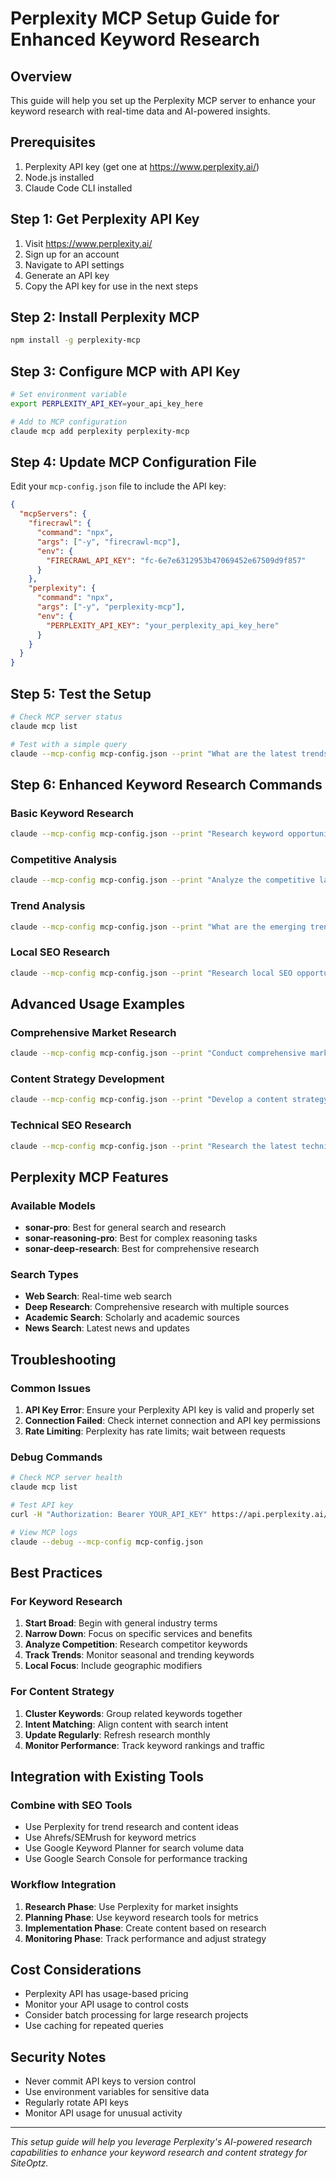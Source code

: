 # Perplexity MCP Setup Guide for Enhanced Keyword Research

## Overview
This guide will help you set up the Perplexity MCP server to enhance your keyword research with real-time data and AI-powered insights.

## Prerequisites
1. Perplexity API key (get one at https://www.perplexity.ai/)
2. Node.js installed
3. Claude Code CLI installed

## Step 1: Get Perplexity API Key
1. Visit https://www.perplexity.ai/
2. Sign up for an account
3. Navigate to API settings
4. Generate an API key
5. Copy the API key for use in the next steps

## Step 2: Install Perplexity MCP
```bash
npm install -g perplexity-mcp
```

## Step 3: Configure MCP with API Key
```bash
# Set environment variable
export PERPLEXITY_API_KEY=your_api_key_here

# Add to MCP configuration
claude mcp add perplexity perplexity-mcp
```

## Step 4: Update MCP Configuration File
Edit your `mcp-config.json` file to include the API key:

```json
{
  "mcpServers": {
    "firecrawl": {
      "command": "npx",
      "args": ["-y", "firecrawl-mcp"],
      "env": {
        "FIRECRAWL_API_KEY": "fc-6e7e6312953b47069452e67509d9f857"
      }
    },
    "perplexity": {
      "command": "npx",
      "args": ["-y", "perplexity-mcp"],
      "env": {
        "PERPLEXITY_API_KEY": "your_perplexity_api_key_here"
      }
    }
  }
}
```

## Step 5: Test the Setup
```bash
# Check MCP server status
claude mcp list

# Test with a simple query
claude --mcp-config mcp-config.json --print "What are the latest trends in website optimization for 2025?"
```

## Step 6: Enhanced Keyword Research Commands

### Basic Keyword Research
```bash
claude --mcp-config mcp-config.json --print "Research keyword opportunities for website optimization services, focusing on AI-powered solutions and conversion rate optimization. Provide search volume estimates and competitive analysis."
```

### Competitive Analysis
```bash
claude --mcp-config mcp-config.json --print "Analyze the competitive landscape for website optimization services. Identify top competitors, their keyword strategies, and market positioning."
```

### Trend Analysis
```bash
claude --mcp-config mcp-config.json --print "What are the emerging trends in website optimization and digital marketing for 2025? Focus on AI, Core Web Vitals, and conversion optimization."
```

### Local SEO Research
```bash
claude --mcp-config mcp-config.json --print "Research local SEO opportunities for website optimization services in [your city/region]. Identify local competitors and keyword opportunities."
```

## Advanced Usage Examples

### Comprehensive Market Research
```bash
claude --mcp-config mcp-config.json --print "Conduct comprehensive market research for the website optimization industry. Include market size, growth trends, key players, customer segments, and emerging opportunities."
```

### Content Strategy Development
```bash
claude --mcp-config mcp-config.json --print "Develop a content strategy for SiteOptz based on current market trends. Include content types, keyword clusters, and content calendar recommendations."
```

### Technical SEO Research
```bash
claude --mcp-config mcp-config.json --print "Research the latest technical SEO factors and Core Web Vitals updates. How do these impact website optimization services?"
```

## Perplexity MCP Features

### Available Models
- **sonar-pro**: Best for general search and research
- **sonar-reasoning-pro**: Best for complex reasoning tasks
- **sonar-deep-research**: Best for comprehensive research

### Search Types
- **Web Search**: Real-time web search
- **Deep Research**: Comprehensive research with multiple sources
- **Academic Search**: Scholarly and academic sources
- **News Search**: Latest news and updates

## Troubleshooting

### Common Issues
1. **API Key Error**: Ensure your Perplexity API key is valid and properly set
2. **Connection Failed**: Check internet connection and API key permissions
3. **Rate Limiting**: Perplexity has rate limits; wait between requests

### Debug Commands
```bash
# Check MCP server health
claude mcp list

# Test API key
curl -H "Authorization: Bearer YOUR_API_KEY" https://api.perplexity.ai/chat/completions

# View MCP logs
claude --debug --mcp-config mcp-config.json
```

## Best Practices

### For Keyword Research
1. **Start Broad**: Begin with general industry terms
2. **Narrow Down**: Focus on specific services and benefits
3. **Analyze Competition**: Research competitor keywords
4. **Track Trends**: Monitor seasonal and trending keywords
5. **Local Focus**: Include geographic modifiers

### For Content Strategy
1. **Cluster Keywords**: Group related keywords together
2. **Intent Matching**: Align content with search intent
3. **Update Regularly**: Refresh research monthly
4. **Monitor Performance**: Track keyword rankings and traffic

## Integration with Existing Tools

### Combine with SEO Tools
- Use Perplexity for trend research and content ideas
- Use Ahrefs/SEMrush for keyword metrics
- Use Google Keyword Planner for search volume data
- Use Google Search Console for performance tracking

### Workflow Integration
1. **Research Phase**: Use Perplexity for market insights
2. **Planning Phase**: Use keyword research tools for metrics
3. **Implementation Phase**: Create content based on research
4. **Monitoring Phase**: Track performance and adjust strategy

## Cost Considerations
- Perplexity API has usage-based pricing
- Monitor your API usage to control costs
- Consider batch processing for large research projects
- Use caching for repeated queries

## Security Notes
- Never commit API keys to version control
- Use environment variables for sensitive data
- Regularly rotate API keys
- Monitor API usage for unusual activity

---
*This setup guide will help you leverage Perplexity's AI-powered research capabilities to enhance your keyword research and content strategy for SiteOptz.*


